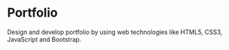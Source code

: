 # Portfolio
Design and develop portfolio by using web technologies like HTML5, CSS3, JavaScript and Bootstrap.
